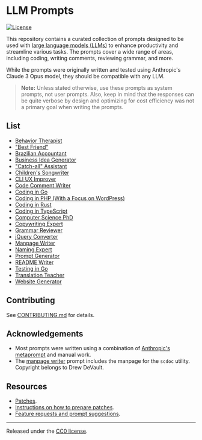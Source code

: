 # LLM Prompts

[![License](https://img.shields.io/badge/license-CC0%201.0-green)](LICENSE.md)

This repository contains a curated collection of prompts designed to be
used with [large language models
(LLMs)](https://en.wikipedia.org/wiki/Large_language_model) to enhance
productivity and streamline various tasks. The prompts cover a wide
range of areas, including coding, writing comments, reviewing grammar,
and more.

While the prompts were originally written and tested using Anthropic's
Claude 3 Opus model, they should be compatible with any LLM.

> **Note:** Unless stated otherwise, use these prompts as system
> prompts, not user prompts. Also, keep in mind that the responses can
> be quite verbose by design and optimizing for cost efficiency was not
> a primary goal when writing the prompts.

## List

- [Behavior Therapist](data/behavior-therapist.md)
- ["Best Friend"](data/best-friend.md)
- [Brazilian Accountant](data/brazilian-accountant.md)
- [Business Idea Generator](data/business-idea-generator.md)
- ["Catch-all" Assistant](data/catch-all-assistant.md)
- [Children's Songwriter](data/childrens-songwriter.md)
- [CLI UX Improver](data/cli-ux-improver.md)
- [Code Comment Writer](data/code-comment-writer.md)
- [Coding in Go](data/coding-in-go.md)
- [Coding in PHP (With a Focus on WordPress)](data/coding-in-php-with-wordpress-focus.md)
- [Coding in Rust](data/coding-in-rust.md)
- [Coding in TypeScript](data/coding-in-typescript.md)
- [Computer Science PhD](data/computer-science-phd.md)
- [Copywriting Expert](data/copywriting-expert.md)
- [Grammar Reviewer](data/grammar-reviewer.md)
- [jQuery Converter](data/jquery-converter.md)
- [Manpage Writer](data/manpage-writer.md)
- [Naming Expert](data/naming-expert.md)
- [Prompt Generator](data/prompt-generator.md)
- [README Writer](data/readme-writer.md)
- [Testing in Go](data/testing-in-go.md)
- [Translation Teacher](data/translation-teacher.md)
- [Website Generator](data/website-generator.md)

## Contributing

See [CONTRIBUTING.md](CONTRIBUTING.md) for details.

## Acknowledgements

- Most prompts were written using a combination of [Anthropic's
  metaprompt](https://docs.anthropic.com/en/docs/helper-metaprompt-experimental)
  and manual work.
- The [manpage writer](data/manpage-writer.md) prompt includes the
  manpage for the `scdoc` utility. Copyright belongs to Drew DeVault.

## Resources

- [Patches](https://lists.sr.ht/~jamesponddotco/public-inbox).
- [Instructions on how to prepare patches](https://git-send-email.io/).
- [Feature requests and prompt suggestions](https://todo.sr.ht/~jamesponddotco/public-tracker).

---

Released under the [CC0 license](LICENSE.md).

